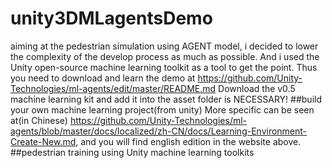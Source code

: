 # unity3DMLagentsDemo
aiming at the pedestrian simulation using AGENT model, i decided to lower the complexity of the develop process as much as possible.
And i used the Unity open-source machine learning toolkit as a tool to get the point.
Thus you need to download and learn the demo at <https://github.com/Unity-Technologies/ml-agents/edit/master/README.md>
Download the v0.5 machine learning kit and add it into the asset folder is NECESSARY!
##build your own machine learning project(from unity)
More specific can be seen at(in Chinese) <https://github.com/Unity-Technologies/ml-agents/blob/master/docs/localized/zh-CN/docs/Learning-Environment-Create-New.md>, and you will find english edition in the website above.
##pedestrian training using Unity machine learning toolkits


